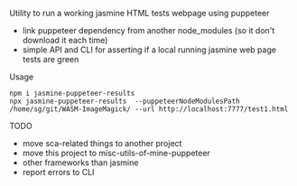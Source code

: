 Utility to run a working jasmine HTML tests webpage using puppeteer

 * link puppeteer dependency from another node_modules (so it don't download it each time)
 * simple API and CLI for asserting if a local running jasmine web page tests are green

Usage

```
npm i jasmine-puppeteer-results
npx jasmine-puppeteer-results  --puppeteerNodeModulesPath /home/sg/git/WASM-ImageMagick/ --url http://localhost:7777/test1.html
```

TODO

 * move sca-related things to another project
 * move this project to misc-utils-of-mine-puppeteer 
 * other frameworks than jasmine
 * report errors to CLI